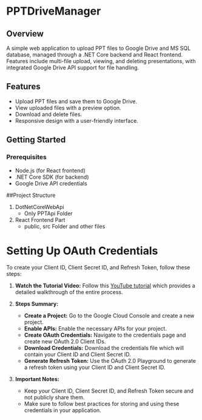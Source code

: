 
# PPTDriveManager
## Overview
A simple web application to upload PPT files to Google Drive and MS SQL database, managed through a .NET Core backend and React frontend. Features include multi-file upload, viewing, and deleting presentations, with integrated Google Drive API support for file handling.

## Features
- Upload PPT files and save them to Google Drive.
- View uploaded files with a preview option.
- Download and delete files.
- Responsive design with a user-friendly interface.

## Getting Started

### Prerequisites
- Node.js (for React frontend)
- .NET Core SDK (for backend)
- Google Drive API credentials

##Project Structure
   1. DotNetCoreWebApi
      - Only PPTApi Folder
   2. React Frontend Part
      - public, src Folder and other files


# Setting Up OAuth Credentials

To create your Client ID, Client Secret ID, and Refresh Token, follow these steps:

1. **Watch the Tutorial Video:**
   Follow this [YouTube tutorial](https://youtu.be/1y0-IfRW114?si=Qq-KrCOWdtW6buAW) which provides a detailed walkthrough of the entire process.

2. **Steps Summary:**
   - **Create a Project:** Go to the Google Cloud Console and create a new project.
   - **Enable APIs:** Enable the necessary APIs for your project.
   - **Create OAuth Credentials:** Navigate to the credentials page and create new OAuth 2.0 Client IDs.
   - **Download Credentials:** Download the credentials file which will contain your Client ID and Client Secret ID.
   - **Generate Refresh Token:** Use the OAuth 2.0 Playground to generate a refresh token using your Client ID and Client Secret ID.

3. **Important Notes:**
   - Keep your Client ID, Client Secret ID, and Refresh Token secure and not publicly share them.
   - Make sure to follow best practices for storing and using these credentials in your application.

